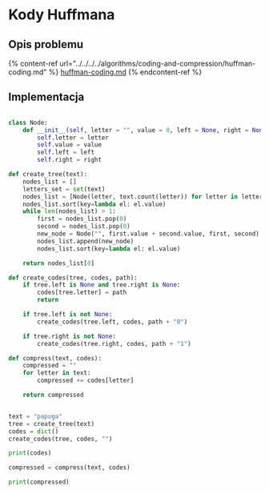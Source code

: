 # Kody Huffmana

## Opis problemu

{% content-ref url="../../../../algorithms/coding-and-compression/huffman-coding.md" %}
[huffman-coding.md](../../../../algorithms/coding-and-compression/huffman-coding.md)
{% endcontent-ref %}

## Implementacja

```python

class Node:
    def __init__(self, letter = "", value = 0, left = None, right = None):
        self.letter = letter
        self.value = value
        self.left = left
        self.right = right

def create_tree(text):
    nodes_list = []
    letters_set = set(text)
    nodes_list = [Node(letter, text.count(letter)) for letter in letters_set]
    nodes_list.sort(key=lambda el: el.value)
    while len(nodes_list) > 1:
        first = nodes_list.pop(0)
        second = nodes_list.pop(0)
        new_node = Node("", first.value + second.value, first, second)
        nodes_list.append(new_node)
        nodes_list.sort(key=lambda el: el.value)

    return nodes_list[0]

def create_codes(tree, codes, path):
    if tree.left is None and tree.right is None:
        codes[tree.letter] = path
        return

    if tree.left is not None:
        create_codes(tree.left, codes, path + "0")

    if tree.right is not None:
        create_codes(tree.right, codes, path + "1")

def compress(text, codes):
    compressed = ""
    for letter in text:
        compressed += codes[letter]

    return compressed


text = "papuga"
tree = create_tree(text)
codes = dict()
create_codes(tree, codes, "")

print(codes)

compressed = compress(text, codes)

print(compressed)
```
